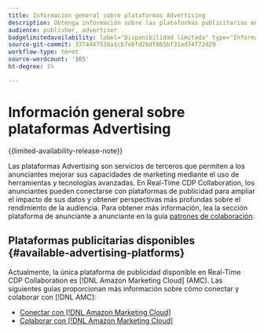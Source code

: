 ```yaml
---
title: Información general sobre plataformas Advertising
description: Obtenga información sobre las plataformas publicitarias en Real-Time CDP Collaboration.
audience: publisher, advertiser
badgelimitedavailability: label="Disponibilidad limitada" type="Informative" url="https://helpx.adobe.com/legal/product-descriptions/real-time-customer-data-platform-collaboration.html newtab=true"
source-git-commit: 3374487538a1cb7e0fd2bdf065bf31ad74f72d29
workflow-type: tm+mt
source-wordcount: '105'
ht-degree: 1%

---
```


# Información general sobre plataformas Advertising

{{limited-availability-release-note}}

Las plataformas Advertising son servicios de terceros que permiten a los anunciantes mejorar sus capacidades de marketing mediante el uso de herramientas y tecnologías avanzadas. En Real-Time CDP Collaboration, los anunciantes pueden conectarse con plataformas de publicidad para ampliar el impacto de sus datos y obtener perspectivas más profundas sobre el rendimiento de la audiencia. Para obtener más información, lea la sección plataforma de anunciante a anunciante en la guía [patrones de colaboración](/help/guide/overview/collaboration-patterns.md).

## Plataformas publicitarias disponibles {#available-advertising-platforms}

Actualmente, la única plataforma de publicidad disponible en Real-Time CDP Collaboration es [!DNL Amazon Marketing Cloud] (AMC). Las siguientes guías proporcionan más información sobre cómo conectar y colaborar con [!DNL AMC]:

* [Conectar con [!DNL Amazon Marketing Cloud]](/help/guide/connect/advertising-platforms/amc.md)
* [Colaborar con [!DNL Amazon Marketing Cloud]](/help/guide/collaborate/advertising-platforms/amc.md)